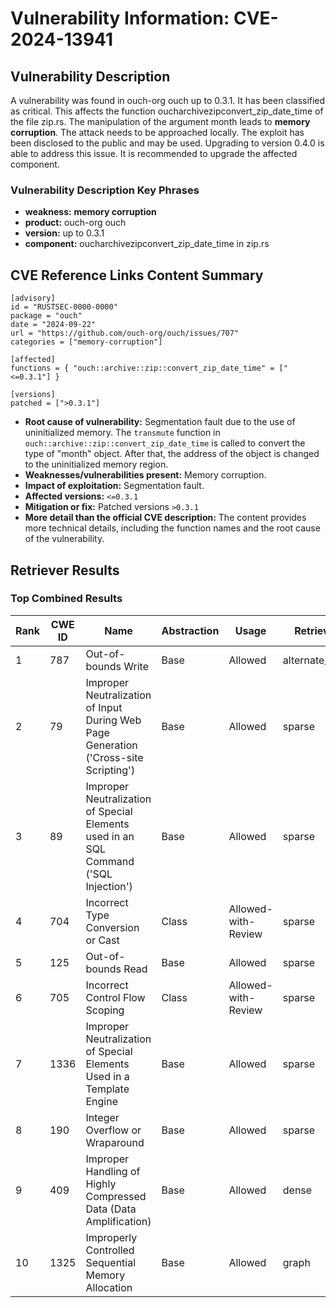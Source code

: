 # Vulnerability Information: CVE-2024-13941

## Vulnerability Description
A vulnerability was found in ouch-org ouch up to 0.3.1. It has been classified as critical. This affects the function oucharchivezipconvert_zip_date_time of the file zip.rs. The manipulation of the argument month leads to **memory corruption**. The attack needs to be approached locally. The exploit has been disclosed to the public and may be used. Upgrading to version 0.4.0 is able to address this issue. It is recommended to upgrade the affected component.

### Vulnerability Description Key Phrases
- **weakness:** **memory corruption**
- **product:** ouch-org ouch
- **version:** up to 0.3.1
- **component:** oucharchivezipconvert_zip_date_time in zip.rs

## CVE Reference Links Content Summary
```
[advisory]
id = "RUSTSEC-0000-0000"
package = "ouch"
date = "2024-09-22"
url = "https://github.com/ouch-org/ouch/issues/707"
categories = ["memory-corruption"]

[affected]
functions = { "ouch::archive::zip::convert_zip_date_time" = ["<=0.3.1"] }

[versions]
patched = [">0.3.1"]
```

*   **Root cause of vulnerability:** Segmentation fault due to the use of uninitialized memory. The `transmute` function in `ouch::archive::zip::convert_zip_date_time` is called to convert the type of "month" object. After that, the address of the object is changed to the uninitialized memory region.
*   **Weaknesses/vulnerabilities present:** Memory corruption.
*   **Impact of exploitation:** Segmentation fault.
*   **Affected versions:** `<=0.3.1`
*   **Mitigation or fix:** Patched versions `>0.3.1`
*   **More detail than the official CVE description:** The content provides more technical details, including the function names and the root cause of the vulnerability.

## Retriever Results

### Top Combined Results

| Rank | CWE ID | Name | Abstraction | Usage  | Retrievers | Individual Scores |
|------|--------|------|-------------|-------|------------|-------------------|
| 1 | 787 | Out-of-bounds Write | Base | Allowed | alternate_terms | 1.000 |
| 2 | 79 | Improper Neutralization of Input During Web Page Generation ('Cross-site Scripting') | Base | Allowed | sparse | 0.488 |
| 3 | 89 | Improper Neutralization of Special Elements used in an SQL Command ('SQL Injection') | Base | Allowed | sparse | 0.480 |
| 4 | 704 | Incorrect Type Conversion or Cast | Class | Allowed-with-Review | sparse | 0.448 |
| 5 | 125 | Out-of-bounds Read | Base | Allowed | sparse | 0.430 |
| 6 | 705 | Incorrect Control Flow Scoping | Class | Allowed-with-Review | sparse | 0.424 |
| 7 | 1336 | Improper Neutralization of Special Elements Used in a Template Engine | Base | Allowed | sparse | 0.424 |
| 8 | 190 | Integer Overflow or Wraparound | Base | Allowed | sparse | 0.420 |
| 9 | 409 | Improper Handling of Highly Compressed Data (Data Amplification) | Base | Allowed | dense | 0.544 |
| 10 | 1325 | Improperly Controlled Sequential Memory Allocation | Base | Allowed | graph | 0.003 |

